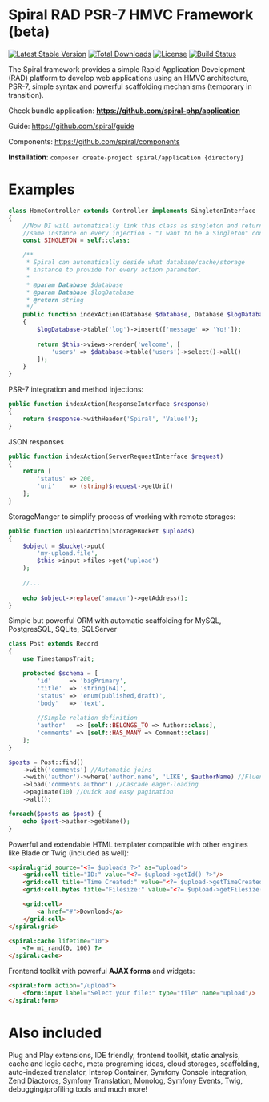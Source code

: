 Spiral RAD PSR-7 HMVC Framework (beta)
=======================
[![Latest Stable Version](https://poser.pugx.org/spiral/framework/v/stable)](https://packagist.org/packages/spiral/framework) [![Total Downloads](https://poser.pugx.org/spiral/framework/downloads)](https://packagist.org/packages/spiral/framework) [![License](https://poser.pugx.org/spiral/framework/license)](https://packagist.org/packages/spiral/framework) [![Build Status](https://travis-ci.org/spiral/application.svg?branch=master)](https://travis-ci.org/spiral/application)

The Spiral framework provides a simple Rapid Application Development (RAD) platform to develop web 
applications using an HMVC architecture, PSR-7, simple syntax and powerful scaffolding mechanisms (temporary in transition).

Check bundle application: **https://github.com/spiral-php/application**

Guide: https://github.com/spiral/guide

Components: https://github.com/spiral/components

**Installation**: `composer create-project spiral/application {directory}`

Examples
========

```php
class HomeController extends Controller implements SingletonInterface
{
    //Now DI will automatically link this class as singleton and return 
    //same instance on every injection - "I want to be a Singleton" constant.
    const SINGLETON = self::class;

    /**
     * Spiral can automatically deside what database/cache/storage
     * instance to provide for every action parameter.
     *
     * @param Database $database
     * @param Database $logDatabase
     * @return string
     */
    public function indexAction(Database $database, Database $logDatabase)
    {
        $logDatabase->table('log')->insert(['message' => 'Yo!']);
    
        return $this->views->render('welcome', [
            'users' => $database->table('users')->select()->all()
        ]);
    }
}
```

PSR-7 integration and method injections:

```php
public function indexAction(ResponseInterface $response)
{
    return $response->withHeader('Spiral', 'Value!');
}
```

JSON responses

```php
public function indexAction(ServerRequestInterface $request)
{
    return [
        'status' => 200,
        'uri'    => (string)$request->getUri()
    ];
}
```

StorageManger to simplify process of working with remote storages:

```php
public function uploadAction(StorageBucket $uploads)
{
    $object = $bucket->put(
        'my-upload.file',
        $this->input->files->get('upload')
    );
    
    //...
    
    echo $object->replace('amazon')->getAddress();
}
```

Simple but powerful ORM with automatic scaffolding for MySQL, PostgresSQL, SQLite, SQLServer

```php
class Post extends Record 
{
    use TimestampsTrait;

    protected $schema = [
        'id'     => 'bigPrimary',
        'title'  => 'string(64)',
        'status' => 'enum(published,draft)',
        'body'   => 'text',
        
        //Simple relation definition
        'author'   => [self::BELONGS_TO => Author::class],
        'comments' => [self::HAS_MANY => Comment::class]
    ];
}
```

```php
$posts = Post::find()
    ->with('comments') //Automatic joins
    ->with('author')->where('author.name', 'LIKE', $authorName) //Fluent
    ->load('comments.author') //Cascade eager-loading
    ->paginate(10) //Quick and easy pagination
    ->all();

foreach($posts as $post) {
    echo $post->author->getName();
}
```

Powerful and extendable HTML templater compatible with other engines like Blade or Twig (included as well):

```html
<spiral:grid source="<?= $uploads ?>" as="upload">
    <grid:cell title="ID:" value="<?= $upload->getId() ?>"/>
    <grid:cell title="Time Created:" value="<?= $upload->getTimeCreated() ?>"/>
    <grid:cell.bytes title="Filesize:" value="<?= $upload->getFilesize() ?>"/>

    <grid:cell>
        <a href="#">Download</a>
    </grid:cell>
</spiral:grid>

<spiral:cache lifetime="10">
    <?= mt_rand(0, 100) ?>
</spiral:cache>
```

Frontend toolkit with powerful **AJAX forms** and widgets:

```html
<spiral:form action="/upload">
    <form:input label="Select your file:" type="file" name="upload"/>
</spiral:form>
```

Also included
=============

Plug and Play extensions, IDE friendly, frontend toolkit, static analysis, cache and logic cache, 
meta programing ideas, cloud storages, scaffolding, auto-indexed translator, Interop Container,
Symfony Console integration, Zend Diactoros, Symfony Translation, Monolog, Symfony Events, Twig, 
debugging/profiling tools and much more!
